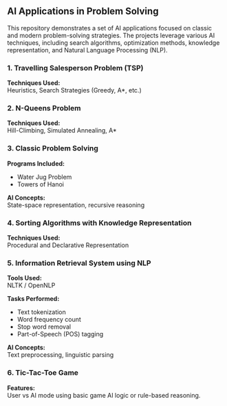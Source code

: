 ## AI Applications in Problem Solving
This repository demonstrates a set of AI applications focused on classic and modern problem-solving strategies. The projects leverage various AI techniques, including search algorithms, optimization methods, knowledge representation, and Natural Language Processing (NLP).


### 1. Travelling Salesperson Problem (TSP)

**Techniques Used:**  
Heuristics, Search Strategies (Greedy, A*, etc.)

### 2. N-Queens Problem

**Techniques Used:**  
Hill-Climbing, Simulated Annealing, A*

### 3. Classic Problem Solving

**Programs Included:**  
- Water Jug Problem  
- Towers of Hanoi

**AI Concepts:**  
State-space representation, recursive reasoning

### 4. Sorting Algorithms with Knowledge Representation

**Techniques Used:**  
Procedural and Declarative Representation

### 5. Information Retrieval System using NLP

**Tools Used:**  
NLTK / OpenNLP

**Tasks Performed:**  
- Text tokenization  
- Word frequency count  
- Stop word removal  
- Part-of-Speech (POS) tagging

**AI Concepts:**  
Text preprocessing, linguistic parsing


### 6. Tic-Tac-Toe Game
**Features:**  
User vs AI mode using basic game AI logic or rule-based reasoning.
